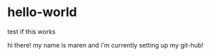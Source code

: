 # hello-world
test if this works

hi there! my name is maren and i'm currently setting up my git-hub!
